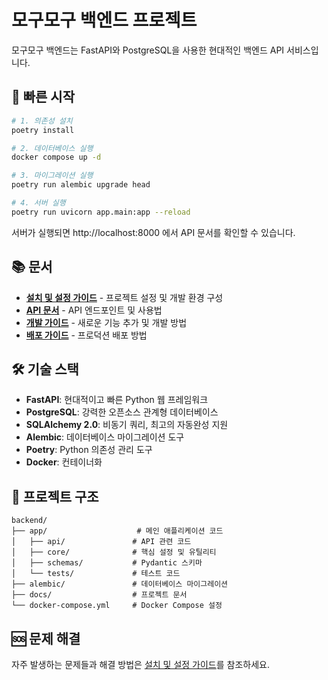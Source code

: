 # 모구모구 백엔드 프로젝트

모구모구 백엔드는 FastAPI와 PostgreSQL을 사용한 현대적인 백엔드 API 서비스입니다.

## 🚀 빠른 시작

```bash
# 1. 의존성 설치
poetry install

# 2. 데이터베이스 실행
docker compose up -d

# 3. 마이그레이션 실행
poetry run alembic upgrade head

# 4. 서버 실행
poetry run uvicorn app.main:app --reload
```

서버가 실행되면 http://localhost:8000 에서 API 문서를 확인할 수 있습니다.

## 📚 문서

-   **[설치 및 설정 가이드](docs/setup.md)** - 프로젝트 설정 및 개발 환경 구성
-   **[API 문서](docs/api.md)** - API 엔드포인트 및 사용법
-   **[개발 가이드](docs/development.md)** - 새로운 기능 추가 및 개발 방법
-   **[배포 가이드](docs/deployment.md)** - 프로덕션 배포 방법

## 🛠 기술 스택

-   **FastAPI**: 현대적이고 빠른 Python 웹 프레임워크
-   **PostgreSQL**: 강력한 오픈소스 관계형 데이터베이스
-   **SQLAlchemy 2.0**: 비동기 쿼리, 최고의 자동완성 지원
-   **Alembic**: 데이터베이스 마이그레이션 도구
-   **Poetry**: Python 의존성 관리 도구
-   **Docker**: 컨테이너화

## 📁 프로젝트 구조

```
backend/
├── app/                    # 메인 애플리케이션 코드
│   ├── api/               # API 관련 코드
│   ├── core/              # 핵심 설정 및 유틸리티
│   ├── schemas/           # Pydantic 스키마
│   └── tests/             # 테스트 코드
├── alembic/               # 데이터베이스 마이그레이션
├── docs/                  # 프로젝트 문서
└── docker-compose.yml     # Docker Compose 설정
```

## 🆘 문제 해결

자주 발생하는 문제들과 해결 방법은 [설치 및 설정 가이드](docs/setup.md#문제-해결)를 참조하세요.

